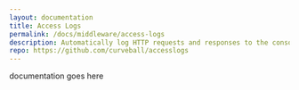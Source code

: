 ```yaml
---
layout: documentation
title: Access Logs
permalink: /docs/middleware/access-logs
description: Automatically log HTTP requests and responses to the console
repo: https://github.com/curveball/accesslogs
---
```


documentation goes here